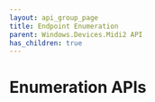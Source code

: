```yaml
---
layout: api_group_page
title: Endpoint Enumeration
parent: Windows.Devices.Midi2 API
has_children: true
---
```


# Enumeration APIs
